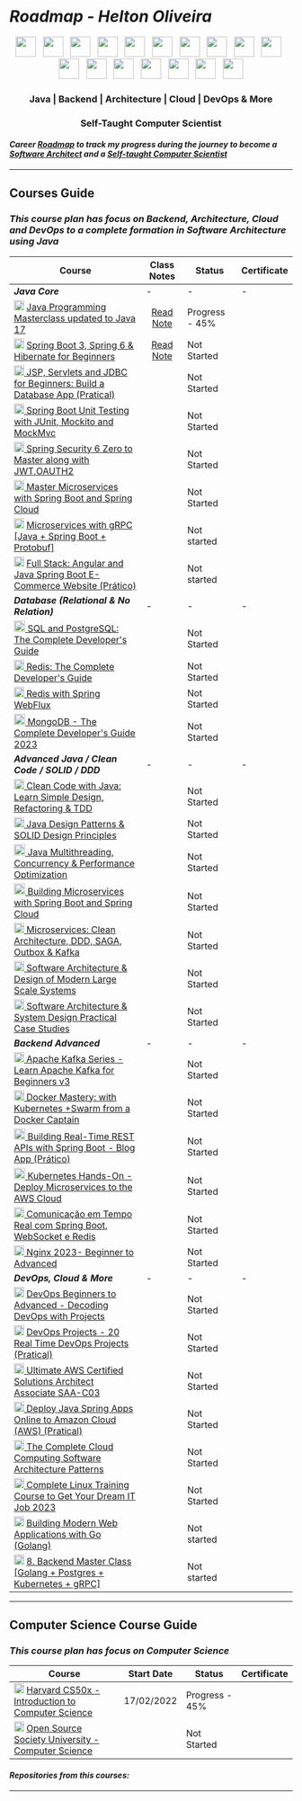 # <i> Roadmap - Helton Oliveira</i>
<div align="center">
 <!-- Java -->
<img width="36px" src="https://cdn.iconscout.com/icon/free/png-256/free-java-59-1174952.png">
 <!-- Spring -->
<img width="36px" src="https://user-images.githubusercontent.com/97141987/236517831-f28fcc0c-dc30-48dd-87d5-242eb80ae867.png">
 <!-- Spring Cloud-->
<img width="36px" src="https://avatars.githubusercontent.com/u/7815877?s=200&v=4">
 <!-- PostgreSQL -->
<img width="36px" src="https://user-images.githubusercontent.com/97141987/236518046-9112d741-f706-4bdc-bebe-c1c78b411e2d.png">
 <!-- MongoDB -->
<img width="36px" src="https://user-images.githubusercontent.com/97141987/236518479-85954d99-9de3-4b63-a6f3-55ea4a7f7041.png">
 <!-- Redis -->
<img width="36px" src="https://user-images.githubusercontent.com/97141987/236518187-a1ac5dbb-4489-45be-950b-cbb798649d9c.png">
 <!-- Kafka -->
<img width="36px" src="https://openwhisk.apache.org/images/icons/icon-kafka-white-trans.png">
 <!-- RabbitMq -->
<img width="36px" src="https://user-images.githubusercontent.com/97141987/236518339-721889e1-5888-4b4d-823e-88aa104af946.png">
 <!-- Dcoker -->
<img width="36px" src="https://user-images.githubusercontent.com/97141987/236518766-e01dec6a-7c8d-4913-8f9b-167146eaba05.png">
 <!-- Kubernets -->
<img width="36px" src="https://user-images.githubusercontent.com/97141987/236518838-26206142-41d9-4a20-8c11-b2097679f0ca.png">
 <!-- AWS -->
<img width="36px" src="https://user-images.githubusercontent.com/97141987/236519009-8b7a6020-8527-4cc7-b54b-635e4db8c450.png">
 <!-- Nginx -->
<img width="36px" src="https://user-images.githubusercontent.com/97141987/236519169-f2ffa80d-95a9-4dc8-a348-8d81b4555f0e.png">
 <!-- DevOps -->
<img width="36px" src="https://user-images.githubusercontent.com/97141987/236519781-23026448-e802-4ff5-aaf3-6687c39c107a.png">
 <!-- Linux -->
<img width="36px" src="https://user-images.githubusercontent.com/97141987/236519299-0f1eff6a-c9a6-400c-958a-71957a40334b.png">
 <!-- Maven -->
<img width="36px" src="https://user-images.githubusercontent.com/97141987/236519368-4f9439e5-f988-486e-a940-d823a437d616.png">
 <!-- Jenkins -->
<img width="36px" src="https://user-images.githubusercontent.com/97141987/236519449-b44c51d2-dd69-46be-bda5-b60bc0b99f00.png">
 <!-- Go -->
<img width="36px" src="https://user-images.githubusercontent.com/97141987/236519534-10742277-af31-4010-b84e-00ed246e4ab0.png">
</div>



<div align="center">

### Java | Backend | Architecture | Cloud | DevOps & More
### Self-Taught Computer Scientist
</div>


#### <i>Career <u>Roadmap</u> to track my progress during the journey to become a <u>Software Architect</u> and a <u>Self-taught Computer Scientist</u></i>

------
<!-- 

#### <i>Repositories from this courses: <a href="https://github.com/Holiv/startse-desafio-2">Desafio 2 StartSe - Formulário</a> | <a href="https://github.com/Holiv/number-guesser-js">Number Guesser</a> | <a href="https://github.com/Holiv/modelo-portfolio-startse">Desafio 1 StartSe - Modelo Portfolio</a> | <a href="https://github.com/Holiv/convite-aniversario-js">Convite Interativo</a> | <a href="https://github.com/Holiv/login-instagram-dio">Login Instagram</a> | <a href="https://github.com/Holiv/js-beginner-counter">Counter - JS</a> | <a href="https://github.com/Holiv/js-beginner-verificador-soma">Verificador de Soma</a> |
 </i>

------ -->

## Courses Guide

### <i>This course plan has focus on Backend, Architecture, Cloud and DevOps to a complete formation in Software Architecture using Java</i>

<div align="center">

|  Course |  Class Notes | Status | Certificate |
| ------------ | ------------ | ------------ | ------------ |
|  <i><b>Java Core</b></i>  | -| - | - |
| <img width="18px" src="https://cdn.iconscout.com/icon/free/png-256/free-java-59-1174952.png"> <a href="https://www.udemy.com/course-dashboard-redirect/?course_id=533682"> Java Programming Masterclass updated to Java 17</a>  | <div align='center'><a href='#'>Read Note</a></div>  | Progress - 45%  |
| <img width="18px" src="https://user-images.githubusercontent.com/97141987/236517831-f28fcc0c-dc30-48dd-87d5-242eb80ae867.png"> <a href="https://www.udemy.com/course/spring-hibernate-tutorial/"> Spring Boot 3, Spring 6 & Hibernate for Beginners</a>  | <div align='center'><a href='#'> Read Note</a></div>  | Not Started |
| <img width="18px" src="https://user-images.githubusercontent.com/97141987/236517831-f28fcc0c-dc30-48dd-87d5-242eb80ae867.png"><a href="https://www.udemy.com/course/jsp-tutorial/"> JSP, Servlets and JDBC for Beginners: Build a Database App (Pratical) </a>   |  |  Not Started |
| <img width="18px" src="https://user-images.githubusercontent.com/97141987/236517831-f28fcc0c-dc30-48dd-87d5-242eb80ae867.png"><a href="https://www.udemy.com/course/spring-boot-unit-testing/"> Spring Boot Unit Testing with JUnit, Mockito and MockMvc</a>   |   |  Not Started |
| <img width="18px" src="https://user-images.githubusercontent.com/97141987/236517831-f28fcc0c-dc30-48dd-87d5-242eb80ae867.png"><a href="https://www.udemy.com/course/spring-security-zero-to-master/"> Spring Security 6 Zero to Master along with JWT,OAUTH2</a>   |   |  Not Started |
|  <img width="18px" src="https://user-images.githubusercontent.com/97141987/236517831-f28fcc0c-dc30-48dd-87d5-242eb80ae867.png"><a href="https://www.udemy.com/course/microservices-with-spring-boot-and-spring-cloud/"> Master Microservices with Spring Boot and Spring Cloud</a>  |   |  Not Started |
| <img width="18px" src="https://cdn.iconscout.com/icon/free/png-256/free-java-59-1174952.png"> <a href="https://www.udemy.com/course/grpc-the-complete-guide-for-java-developers/"> Microservices with gRPC [Java + Spring Boot + Protobuf]</a>  |   | Not started |
| <img width="18px" src="https://cdn.iconscout.com/icon/free/png-256/free-java-59-1174952.png"> <a href="https://www.udemy.com/course/full-stack-angular-spring-boot-tutorial/"> Full Stack: Angular and Java Spring Boot E-Commerce Website (Prático)</a>  |   | Not started |
|  <i><b>Database (Relational & No Relation) </b></i>  | -| - | - |
| <img width="20px" src="https://user-images.githubusercontent.com/97141987/236518046-9112d741-f706-4bdc-bebe-c1c78b411e2d.png"><a href="https://www.udemy.com/course/sql-and-postgresql/"> SQL and PostgreSQL: The Complete Developer's Guide</a>   |   |  Not Started |
| <img width="18px" src="https://user-images.githubusercontent.com/97141987/236518187-a1ac5dbb-4489-45be-950b-cbb798649d9c.png"><a href="https://www.udemy.com/course/redis-the-complete-developers-guide-p/"> Redis: The Complete Developer's Guide</a>   |   | Not Started  |
| <img width="18px" src="https://user-images.githubusercontent.com/97141987/236518187-a1ac5dbb-4489-45be-950b-cbb798649d9c.png"><a href="https://www.udemy.com/course/spring-webflux-redis/"> Redis with Spring WebFlux</a>   |   |  Not Started |
| <img width="20px" src="https://user-images.githubusercontent.com/97141987/236518479-85954d99-9de3-4b63-a6f3-55ea4a7f7041.png"><a href="https://www.udemy.com/course/mongodb-the-complete-developers-guide/"> MongoDB - The Complete Developer's Guide 2023 </a>   |   |  Not Started |
| <i><b>Advanced Java / Clean Code / SOLID / DDD </b></i>| -| - | - |
| <img width="18px" src="https://cdn.iconscout.com/icon/free/png-256/free-java-59-1174952.png"><a href="https://www.udemy.com/course/design-patterns-in-java-concepts-hands-on-projects/"> Clean Code with Java: Learn Simple Design, Refactoring & TDD</a>   |   | Not Started  |
| <img width="18px" src="https://cdn.iconscout.com/icon/free/png-256/free-java-59-1174952.png"><a href="https://www.udemy.com/course/design-patterns-in-java-concepts-hands-on-projects/"> Java Design Patterns & SOLID Design Principles</a>   |   | Not Started  |
| <img width="20px" src="https://cdn.iconscout.com/icon/free/png-256/free-java-59-1174952.png"><a href="https://www.udemy.com/course/java-multithreading-concurrency-performance-optimization/"> Java Multithreading, Concurrency & Performance Optimization</a>   |   |  Not Started |
| <img width="20px" src="https://avatars.githubusercontent.com/u/7815877?s=200&v=4"><a href="https://www.udemy.com/course/building-microservices-with-spring-boot-and-spring-cloud/"> Building Microservices with Spring Boot and Spring Cloud</a>   |   |  Not Started |
|  <img width="18px" src="https://cdn.iconscout.com/icon/free/png-256/free-java-59-1174952.png"><a href="https://www.udemy.com/course/microservices-clean-architecture-ddd-saga-outbox-kafka-kubernetes/">	Microservices: Clean Architecture, DDD, SAGA, Outbox & Kafka</a>  |   |  Not Started |
|  <img width="18px" src="https://cdn.iconscout.com/icon/free/png-256/free-java-59-1174952.png"><a href="https://www.udemy.com/course/software-architecture-design-of-modern-large-scale-systems/">	Software Architecture & Design of Modern Large Scale Systems</a>  |   | Not Started  |
|  <img width="18px" src="https://cdn.iconscout.com/icon/free/png-256/free-java-59-1174952.png"><a href="https://www.udemy.com/course/software-architecture-system-design-practical-case-studies/">	Software Architecture & System Design Practical Case Studies</a>  |   | Not Started  |
| <i><b>Backend Advanced </b></i>| -| - | - |
| <img width="18px" src="https://openwhisk.apache.org/images/icons/icon-kafka-white-trans.png"><a href="https://www.udemy.com/course/apache-kafka/"> Apache Kafka Series - Learn Apache Kafka for Beginners v3</a>   |   | Not Started  |
| <img width="18px" src="https://user-images.githubusercontent.com/97141987/236518766-e01dec6a-7c8d-4913-8f9b-167146eaba05.png"><a href="https://www.udemy.com/course/docker-mastery/"> Docker Mastery: with Kubernetes +Swarm from a Docker Captain</a>   |   | Not Started  |
| <img width="20px" src="https://user-images.githubusercontent.com/97141987/236517831-f28fcc0c-dc30-48dd-87d5-242eb80ae867.png"><a href="https://www.udemy.com/course/building-real-time-rest-apis-with-spring-boot/"> Building Real-Time REST APIs with Spring Boot - Blog App (Prático)</a>   |   |  Not Started |
| <img width="20px" src="https://user-images.githubusercontent.com/97141987/236518838-26206142-41d9-4a20-8c11-b2097679f0ca.png"><a href="https://www.udemy.com/course/kubernetes-microservices/"> Kubernetes Hands-On - Deploy Microservices to the AWS Cloud</a>   |   |  Not Started |
|  <img width="18px" src="https://user-images.githubusercontent.com/97141987/236518187-a1ac5dbb-4489-45be-950b-cbb798649d9c.png"><a href="https://www.udemy.com/course/comunicacao-em-tempo-real-com-spring-boot-websocket-e-redis/"> Comunicação em Tempo Real com Spring Boot, WebSocket e Redis</a>  |   |  Not Started |
|  <img width="18px" src="https://user-images.githubusercontent.com/97141987/236519169-f2ffa80d-95a9-4dc8-a348-8d81b4555f0e.png"><a href="https://www.udemy.com/course/nginx-beginner-to-advanced/">	Nginx 2023- Beginner to Advanced</a>  |   | Not Started  |
|  <i><b>DevOps, Cloud & More</b></i>  | -| - | - |
| <img width="18px" src="https://user-images.githubusercontent.com/97141987/236519781-23026448-e802-4ff5-aaf3-6687c39c107a.png"> <a href="https://www.udemy.com/course/decodingdevops/">	DevOps Beginners to Advanced - Decoding DevOps with Projects</a>  |   | Not Started |
| <img width="18px" src="https://user-images.githubusercontent.com/97141987/236519781-23026448-e802-4ff5-aaf3-6687c39c107a.png"> <a href="https://www.udemy.com/course/devopsprojects/">	DevOps Projects - 20 Real Time DevOps Projects (Pratical) </a>  |  | Not Started |
| <img width="18px" src="https://user-images.githubusercontent.com/97141987/236519009-8b7a6020-8527-4cc7-b54b-635e4db8c450.png"><a href="https://www.udemy.com/course/aws-certified-solutions-architect-associate-saa-c03/">	Ultimate AWS Certified Solutions Architect Associate SAA-C03</a>   |  |  Not Started |
| <img width="18px" src="https://user-images.githubusercontent.com/97141987/236517831-f28fcc0c-dc30-48dd-87d5-242eb80ae867.png"><a href="https://www.udemy.com/course/deploy-java-spring-apps-online/"> Deploy Java Spring Apps Online to Amazon Cloud (AWS) (Pratical)</a>   |   |  Not Started |
| <img width="18px" src="https://user-images.githubusercontent.com/97141987/236523355-16b3b6c7-a2b5-4288-a693-bbec53ea3a14.png"><a href="https://www.udemy.com/course/the-complete-cloud-computing-software-architecture-patterns/"> The Complete Cloud Computing Software Architecture Patterns</a>   |   |  Not Started |
|  <img width="18px" src="https://user-images.githubusercontent.com/97141987/236519299-0f1eff6a-c9a6-400c-958a-71957a40334b.png"><a href="https://www.udemy.com/course/complete-linux-training-course-to-get-your-dream-it-job/"> Complete Linux Training Course to Get Your Dream IT Job 2023</a>  |   |  Not Started |
| <img width="18px" src="https://user-images.githubusercontent.com/97141987/236519534-10742277-af31-4010-b84e-00ed246e4ab0.png"> <a href="https://www.udemy.com/course/building-modern-web-applications-with-go/"> Building Modern Web Applications with Go (Golang)</a>  |   | Not started |
| <img width="18px" src="https://user-images.githubusercontent.com/97141987/236519534-10742277-af31-4010-b84e-00ed246e4ab0.png"> <a href="https://www.udemy.com/course/backend-master-class-golang-postgresql-kubernetes/"> 8.	Backend Master Class [Golang + Postgres + Kubernetes + gRPC]</a>  |   | Not started |
</div>

------
<!-- 
### Unity testing
<div align="center">

|  Course |  Start Date | Status | Certificate |
| ------------ | ------------ | ------------ | ------------ |
| <img width="18px" src=""> <a href="https://www.udemy.com/course/javascript-unit-testing-the-practical-guide/">JavaScript Unit Testing - The Practical Guide</a>  |   |  Not Started |
| <img width="18px" src=""><a href="https://www.udemy.com/course/react-testing-library/"> Testing React with Jest and React Testing Library (RTL)</a>   |   |  Not Started |
|  <img width="18px" src=""><a href="https://www.pluralsight.com/courses/asp-dot-net-core-6-mvc-web-application-unit-testing"> Unit Testing an ASP.NET Core 6 MVC Web Application</a>  |   |  Not Started |
|  <img width="18px" src=""><a href="https://www.youtube.com/watch?v=ub3P8c87cwk&ab_channel=IAmTimCorey">  Unit Testing in C# using XUnit</a>  |   |  Not Started 
</div>

------
### SOLID Principles
<div align="center">

|  Course |  Start Date | Status | Certificate |
| ------------ | ------------ | ------------ | ------------ |
| <img width="18px" src="https://miro.medium.com/max/1400/1*XOMTPWTpDLypkp079p9XXg.png"> <a href="https://www.udemy.com/course/solid-design/">SOLID Principles: Introducing Software Architecture & Design</a>  |   |  Not Starte  |
|  <img width="18px" src=""><a href="https://www.udemy.com/course/aspnet-core-solid-and-clean-architecture-net-5-and-up/"> ASP.NET Core - SOLID and Clean Architecture (.NET 5 and Up)</a>  |   |  Not Started |

</div>

------
### .NET Microsservices
<div align="center">

|  Course |  Start Date | Status | Certificate |
| ------------ | ------------ | ------------ | ------------ |
|  <img width="18px" src=""><a href="https://www.udemy.com/course/microservices-architecture-and-implementation-on-dotnet/"> Microservices Architecture and Implementation on .NET 5)</a>  |   |  Not Started |
|  <img width="18px" src="https://cdn-icons-png.flaticon.com/512/919/919853.png"><a href="https://www.udemy.com/course/docker-kubernetes-the-practical-guide/"> Docker & Kubernetes: The Practical Guide [2022 Edition]</a>  |   |  Not Started |

</div>

------
### Game Development
<div align="center">

|  Course |  Start Date | Status | Certificate |
| ------------ | ------------ | ------------ | ------------ |
|  <img width="18px" src=""><a href="https://www.udemy.com/course/unitycourse2/"> Complete C# Unity Game Developer 3D</a>  |   |  Not Started |

</div>

#### <i>Repositories from this courses: </i> 

------ -->

## Computer Science Course Guide

### <i>This course plan has focus on Computer Science</i>
<div align="center">

|  Course |  Start Date | Status | Certificate |
| ------------ | ------------ | ------------ | ------------ |
| <img width="18px" src="https://images-na.ssl-images-amazon.com/images/I/414HXNGKVhL.png"> <a href="https://cs50.harvard.edu/x/2022/">Harvard CS50x - Introduction to Computer Science</a>  |  17/02/2022 |  Progress - 45%  |
| <img width="18px" src="https://camo.githubusercontent.com/571d23edad9da0a656fdf95f6483ac63585ea09542b7620749880627b4b2161e/68747470733a2f2f692e696d6775722e636f6d2f6b5959435874432e706e67"> <a href="https://github.com/ossu/computer-science">Open Source Society University - Computer Science</a>  |   | Not Started  |
</div>

#### <i>Repositories from this courses: </i>
------
